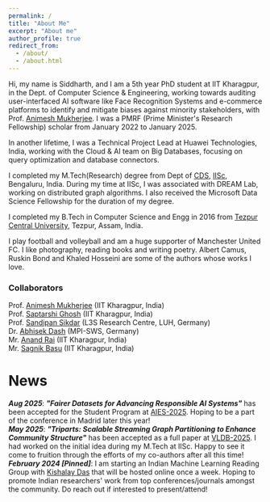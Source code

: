 ```yaml
---
permalink: /
title: "About Me"
excerpt: "About me"
author_profile: true
redirect_from: 
  - /about/
  - /about.html
---
```


Hi, my name is Siddharth, and I am a 5th year PhD student at IIT Kharagpur, in the Dept. of Computer Science & Engineering, working towards auditing user-interfaced AI software like Face Recognition Systems and e-commerce platforms to identify and mitigate biases against minority stakeholders, with Prof. [Animesh Mukherjee](https://cse.iitkgp.ac.in/~animeshm/). I was a PMRF (Prime Minister's Research Fellowship) scholar from January 2022 to January 2025. 

In another lifetime, I was a Technical Project Lead at Huawei Technologies, India, working with the Cloud & AI team on Big Databases, focusing on query optimization and database connectors.

I completed my M.Tech(Research) degree from Dept of [CDS](https://cds.iisc.ac.in/), [IISc](https://iisc.ac.in/), Bengaluru, India. During my time at IISc, I was associated with DREAM Lab, working on distributed graph algorithms. I also received the Microsoft Data Science Fellowship for the duration of my degree. 

I completed my B.Tech in Computer Science and Engg in 2016 from [Tezpur Central University](http://www.tezu.ernet.in/), Tezpur, Assam, India. 

I play football and volleyball and am a huge supporter of Manchester United FC. I like photography, reading books and writing poetry. Albert Camus, Ruskin Bond and Khaled Hosseini are some of the authors whose works I love. 

### Collaborators
Prof. [Animesh Mukherjee](https://cse.iitkgp.ac.in/~animeshm/) (IIT Kharagpur, India)    
Prof. [Saptarshi Ghosh](https://sites.google.com/site/saptarshighosh/) (IIT Kharagpur, India)    
Prof. [Sandipan Sikdar](https://sites.google.com/view/sandipanscssh/) (L3S Research Centre, LUH, Germany)    
Dr. [Abhisek Dash](https://sites.google.com/site/abhisek0193/) (MPI-SWS, Germany)    
Mr. [Anand Rai](https://www.linkedin.com/in/raianand1991/) (IIT Kharagpur, India)    
Mr. [Sagnik Basu](https://www.linkedin.com/in/sagnik-basu-098a55186/) (IIT Kharagpur, India)    

News
======
***Aug 2025***: ***"Fairer Datasets for Advancing Responsible AI Systems"*** has been accepted for the Student Program at [AIES-2025](https://www.aies-conference.com/2025/). Hoping to be a part of the conference in Madrid later this year!      
***May 2025***: ***"Triparts: Scalable Streaming Graph Partitioning to Enhance Community Structure"*** has been accepted as a full paper at [VLDB-2025](https://vldb.org/2025/). I had worked on the initial idea during my M.Tech at IISc. Happy to see it come to fruition through the efforts of my co-authors after all this time!      
***February 2024 [Pinned]***: I am starting an Indian Machine Learning Reading Group with [Kishalay Das](https://kdmsit.github.io/) that will be hosted online once a week. Hoping to promote Indian researchers' work from top conferences/journals amongst the community. Do reach out if interested to present/attend!      
